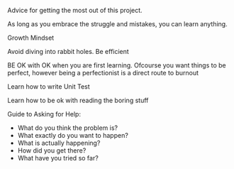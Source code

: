 Advice for getting the most out of this project.

As long as you embrace the struggle and mistakes, you can learn anything.

Growth Mindset

Avoid diving into rabbit holes. Be efficient

BE OK with OK when you are first learning. Ofcourse you want things to be 
perfect, however being a perfectionist is a direct route to burnout

Learn how to write Unit Test

Learn how to be ok with reading the boring stuff


Guide to Asking for Help:
- What do you think the problem is?
- What exactly do you want to happen?
- What is actually happening?
- How did you get there?
- What have you tried so far?

